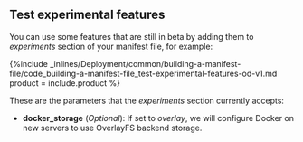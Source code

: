 


## Test experimental features

You can use some features that are still in beta by adding them to _experiments_ section of your manifest file, for example:



{%include _inlines/Deployment/common/building-a-manifest-file/code_building-a-manifest-file_test-experimental-features-od-v1.md  product = include.product %}




These are the parameters that the _experiments_ section currently accepts:

- **docker_storage** (_Optional_): If set to _overlay_, we will configure Docker on new servers to use OverlayFS backend storage.
